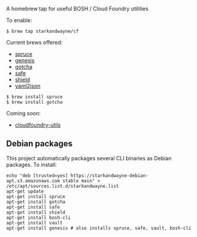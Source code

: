 A homebrew tap for useful BOSH / Cloud Foundry utilities

To enable:

```
$ brew tap starkandwayne/cf
```

Current brews offered:

- [spruce](https://github.com/geofffranks/spruce)
- [genesis](https://github.com/starkandwayne/genesis)
- [gotcha](https://github.com/starkandwayne/gotcha)
- [safe](https://github.com/starkandwayne/safe)
- [shield](https://github.com/starkandwayne/shield)
- [yaml2json](https://github.com/bronze1man/go-yaml2json)

```
$ brew install spruce
$ brew install gotcha
```

Coming soon:
- [cloudfoundry-utils](https://github.com/starkandwayne/cloudfoundry-utils)

## Debian packages

This project automatically packages several CLI binaries as Debian packages. To install:

```
echo "deb [trusted=yes] https://starkandwayne-debian-apt.s3.amazonaws.com stable main" > /etc/apt/sources.list.d/starkandwayne.list
apt-get update
apt-get install spruce
apt-get install gotcha
apt-get install safe
apt-get install shield
apt-get install bosh-cli
apt-get install vault
apt-get install genesis # also installs spruce, safe, vault, bosh-cli
```
